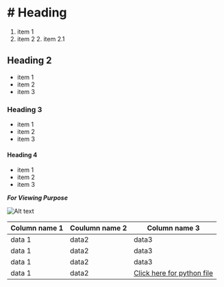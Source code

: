# # Heading
1. item 1
2. item 2
    2. item 2.1

## Heading 2
* item 1
* item 2
* item 3

### Heading 3
- item 1
- item 2
- item 3

#### Heading 4
+ item 1
+ item 2
+ item 3

***_For Viewing Purpose_***

![Alt text](image.png)

|Column name 1| Coulumn name 2| Column name 3|
---|---|---|
|data 1| data2| data3|
|data 1| data2| data3|
|data 1| data2| data3|
|data 1| data2|[Click here for python file](https://github.com/Avantik23/program/blob/main/p.py)|


